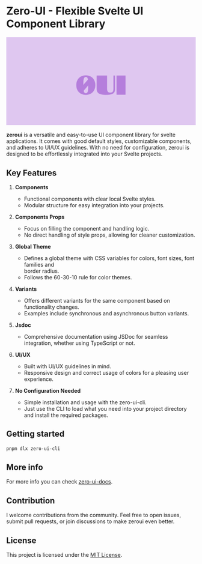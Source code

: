 # Zero-UI - Flexible Svelte UI Component Library

![zeroui Logo](./asset/logo.png)

**zeroui** is a versatile and easy-to-use UI component library for svelte applications. It comes with good default styles, customizable components, and adheres to UI/UX guidelines. With no need for configuration, zeroui is designed to be effortlessly integrated into your Svelte projects.

## Key Features

1. **Components**

   - Functional components with clear local Svelte styles.
   - Modular structure for easy integration into your projects.

2. **Components Props**

   - Focus on filling the component and handling logic.
   - No direct handling of style props, allowing for cleaner customization.

3. **Global Theme**

   - Defines a global theme with CSS variables for colors, font sizes, font families and  
     border radius.
   - Follows the 60-30-10 rule for color themes.

4. **Variants**

   - Offers different variants for the same component based on functionality changes.
   - Examples include synchronous and asynchronous button variants.

5. **Jsdoc**

   - Comprehensive documentation using JSDoc for seamless integration, whether using TypeScript or
     not.

6. **UI/UX**

   - Built with UI/UX guidelines in mind.
   - Responsive design and correct usage of colors for a pleasing user experience.

7. **No Configuration Needed**

   - Simple installation and usage with the zero-ui-cli.
   - Just use the CLI to load what you need into your project directory and install the required
     packages.

## Getting started

```bash
pnpm dlx zero-ui-cli
```

## More info

For more info you can check [zero-ui-docs](https://zero-ui.vercel.app).

## Contribution

I welcome contributions from the community. Feel free to open issues, submit pull requests, or join discussions to make zeroui even better.

## License

This project is licensed under the [MIT License](https://mit-license.org).
